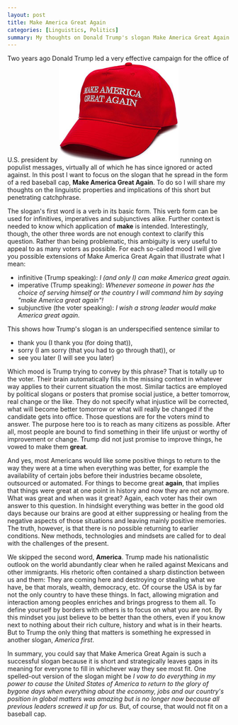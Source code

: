 ```yaml
---
layout: post
title: Make America Great Again
categories: [Linguistics, Politics]
summary: My thoughts on Donald Trump's slogan Make America Great Again. This short catchphrase is so successful because it strategically leaves gaps in its meaning for everyone to fill in.
---
```


Two years ago Donald Trump led a very effective campaign for the office of U.S. president by ![](/images/magaHat.jpg) running on populist messages, virtually all of which he has since ignored or acted against. In this post I want to focus on the slogan that he spread in the form of a red baseball cap, **Make America Great Again**. To do so I will share my thoughts on the linguistic properties and implications of this short but penetrating catchphrase.

The slogan's first word is a verb in its basic form. This verb form can be used for infinitives, imperatives and subjunctives alike. Further context is needed to know which application of **make** is intended. Interestingly, though, the other three words are not enough context to clarify this question. Rather than being problematic, this ambiguity is very useful to appeal to as many voters as possible. For each so-called mood I will give you possible extensions of Make America Great Again that illustrate what I mean:

- infinitive (Trump speaking):
*I (and only I) can make America great again.*
- imperative (Trump speaking):
*Whenever someone in power has the choice of serving himself or the country I will command him by saying "make America great again"!*
- subjunctive (the voter speaking):
*I wish a strong leader would make America great again.*

This shows how Trump's slogan is an underspecified sentence similar to
- thank you (I thank you (for doing that)),
- sorry (I am sorry (that you had to go through that)), or
- see you later (I will see you later)

Which mood is Trump trying to convey by this phrase? That is totally up to the voter. Their brain automatically fills in the missing context in whatever way applies to their current situation the most. Similar tactics are employed by political slogans or posters that promise social justice, a better tomorrow, real change or the like. They do not specify what injustice will be corrected, what will become better tomorrow or what will really be changed if the candidate gets into office. Those questions are for the voters mind to answer. The purpose here too is to reach as many citizens as possible. After all, most people are bound to find something in their life unjust or worthy of improvement or change. Trump did not just promise to improve things, he vowed to make them **great**.

And yes, most Americans would like some positive things to return to the way they were at a time when everything was better, for example the availability of certain jobs before their industries became obsolete, outsourced or automated. For things to become great **again**, that implies that things were great at one point in history and now they are not anymore. What was great and when was it great? Again, each voter has their own answer to this question. In hindsight everything was better in the good old days because our brains are good at either suppressing or healing from the negative aspects of those situations and leaving mainly positive memories. The truth, however, is that there is no possible returning to earlier conditions. New methods, technologies and mindsets are called for to deal with the challenges of the present.

We skipped the second word, **America**. Trump made his nationalistic outlook on the world abundantly clear when he railed against Mexicans and other immigrants. His rhetoric often contained a sharp distinction between us and them: They are coming here and destroying or stealing what we have, be that morals, wealth, democracy, etc. Of course the USA is by far not the only country to have these things. In fact, allowing migration and interaction among  peoples enriches and brings progress to them all. To define yourself by borders with others is to focus on what you are not. By this mindset you just believe to be better than the others, even if you know next to nothing about their rich culture, history and what is in their hearts. But to Trump the only thing that matters is something he expressed in another slogan, *America first*.

In summary, you could say that Make America Great Again is such a successful slogan because it is short and strategically leaves gaps in its meaning for everyone to fill in whichever way they see most fit. One spelled-out version of the slogan might be
*I vow to do everything in my power to cause the United States of America to return to the glory of bygone days when everything about the economy, jobs and our country's position in global matters was amazing but is no longer now because all previous leaders screwed it up for us.*
But, of course, that would not fit on a baseball cap.